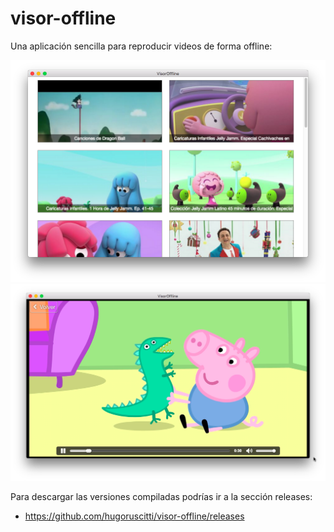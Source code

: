 # visor-offline

Una aplicación sencilla para reproducir videos de forma offline:

![](preview/preview.png)
![](preview/visor.png)

Para descargar las versiones compiladas podrías ir a la sección releases:

* https://github.com/hugoruscitti/visor-offline/releases
